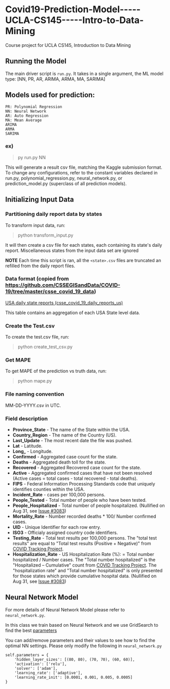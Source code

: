 # Covid19-Prediction-Model-----UCLA-CS145-----Intro-to-Data-Mining

Course project for UCLA CS145, Introduction to Data Mining

## Running the Model

The main driver script is `run.py`. It takes in a single argument, the ML model type: [NN, PR, AR, ARIMA, ARMA, MA, SARIMA]

## Models used for prediction:

```
PR: Polynomial Regression
NN: Neural Network
AR: Auto Regression
MA: Mean Average
ARIMA
ARMA
SARIMA

```

### ex)

> py run.py NN

This will generate a result csv file, matching the Kaggle submission format. To change any configurations, refer to the constant variables declared in run.py, polynomial_regression.py, neural_network.py, or prediction_model.py (superclass of all prediction models).

## Initializing Input Data

### Partitioning daily report data by states

To transform input data, run:

> python transform_input.py

It will then create a csv file for each states, each containing its state's daily report. Miscellaneous states from the input data set are ignored

**NOTE** Each time this script is ran, all the `<state>.csv` files are truncated an refilled from the daily report files.

### Data format (copied from https://github.com/CSSEGISandData/COVID-19/tree/master/csse_covid_19_data)

[USA daily state reports (csse_covid_19_daily_reports_us)](https://github.com/CSSEGISandData/COVID-19/tree/master/csse_covid_19_data/csse_covid_19_daily_reports_us)

This table contains an aggregation of each USA State level data.


### Create the Test.csv

To create the test.csv file, run: 

> python create_test_csv.py

### Get MAPE

To get MAPE of the prediction vs truth data, run:

> python mape.py

### File naming convention

MM-DD-YYYY.csv in UTC.

### Field description

- <b>Province_State</b> - The name of the State within the USA.
- <b>Country_Region</b> - The name of the Country (US).
- <b>Last_Update</b> - The most recent date the file was pushed.
- <b>Lat</b> - Latitude.
- <b>Long\_</b> - Longitude.
- <b>Confirmed</b> - Aggregated case count for the state.
- <b>Deaths</b> - Aggregated death toll for the state.
- <b>Recovered</b> - Aggregated Recovered case count for the state.
- <b>Active</b> - Aggregated confirmed cases that have not been resolved (Active cases = total cases - total recovered - total deaths).
- <b>FIPS</b> - Federal Information Processing Standards code that uniquely identifies counties within the USA.
- <b>Incident_Rate</b> - cases per 100,000 persons.
- <b>People_Tested</b> - Total number of people who have been tested.
- <b>People_Hospitalized</b> - Total number of people hospitalized. (Nullified on Aug 31, see [Issue #3083](https://github.com/CSSEGISandData/COVID-19/issues/3083))
- <b>Mortality_Rate</b> - Number recorded deaths \* 100/ Number confirmed cases.
- <b>UID</b> - Unique Identifier for each row entry.
- <b>ISO3</b> - Officialy assigned country code identifiers.
- <b>Testing_Rate</b> - Total test results per 100,000 persons. The "total test results" are equal to "Total test results (Positive + Negative)" from [COVID Tracking Project](https://covidtracking.com/).
- <b>Hospitalization_Rate</b> - US Hospitalization Rate (%): = Total number hospitalized / Number cases. The "Total number hospitalized" is the "Hospitalized – Cumulative" count from [COVID Tracking Project](https://covidtracking.com/). The "hospitalization rate" and "Total number hospitalized" is only presented for those states which provide cumulative hospital data. (Nullified on Aug 31, see [Issue #3083](https://github.com/CSSEGISandData/COVID-19/issues/3083))


## Neural Network Model

For more details of Neural Network Model please refer to `neural_network.py`.

In this class we train based on Neural Network and we use GridSearch to find the best [parameters](https://scikit-learn.org/stable/modules/generated/sklearn.neural_network.MLPClassifier.html#sklearn.neural_network.MLPClassifier)

You can add/remove parameters and their values to see how to find the optimal NN settings. Please only modify the following in  `neural_network.py`

```
self.parameters = {
    'hidden_layer_sizes': [(80, 80), (70, 70), (60, 60)],
    'activation': ['relu'],
    'solver': ['adam'],
    'learning_rate': ['adaptive'],
    'learning_rate_init': [0.0001, 0.001, 0.005, 0.0005]
} 
```